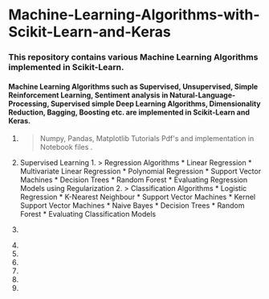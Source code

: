 # Machine-Learning-Algorithms-with-Scikit-Learn-and-Keras
### This repository contains various Machine Learning Algorithms implemented in Scikit-Learn. 

#### Machine Learning Algorithms such as Supervised, Unsupervised, Simple Reinforcement Learning, Sentiment analysis in Natural-Language-Processing, Supervised simple Deep Learning Algorithms, Dimensionality Reduction, Bagging, Boosting etc. are implemented in Scikit-Learn and Keras.

1. > Numpy, Pandas, Matplotlib Tutorials Pdf's and implementation in Notebook files .

2. Supervised Learning
        1. > Regression Algorithms
             * Linear Regression
             * Multivariate Linear Regression
             * Polynomial Regression
             * Support Vector Machines
             * Decision Trees
             * Random Forest
             * Evaluating Regression Models using Regularization
        2. > Classification Algorithms
             * Logistic Regression
             * K-Nearest Neighbour
             * Support Vector Machines
             * Kernel Support Vector Machines
             * Naive Bayes
             * Decision Trees
             * Random Forest
             * Evaluating Classification Models
4. > 
5.
6.
7.
8.
9.
10.
  
